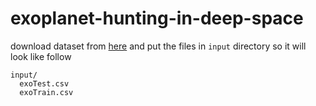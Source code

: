 # exoplanet-hunting-in-deep-space

download dataset from [here](https://www.kaggle.com/keplersmachines/kepler-labelled-time-series-data/download) and put the files in `input` directory so it will look like follow
```
input/
  exoTest.csv
  exoTrain.csv
```